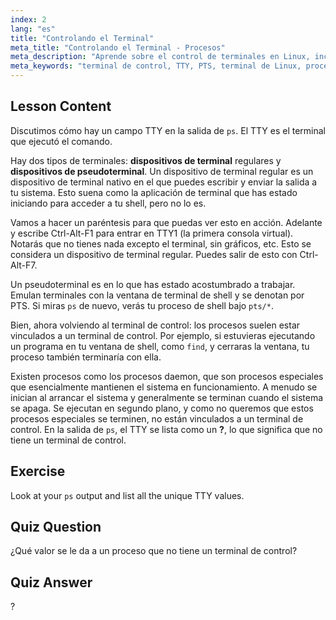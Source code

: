 ```yaml
---
index: 2
lang: "es"
title: "Controlando el Terminal"
meta_title: "Controlando el Terminal - Procesos"
meta_description: "Aprende sobre el control de terminales en Linux, incluyendo TTY vs. PTS, y cómo los procesos se vinculan a ellos. Comprende los procesos daemon. ¡Comienza tu viaje en Linux!"
meta_keywords: "terminal de control, TTY, PTS, terminal de Linux, procesos daemon, principiante de Linux, tutorial de Linux, guía de Linux"
---
```


## Lesson Content

Discutimos cómo hay un campo TTY en la salida de `ps`. El TTY es el terminal que ejecutó el comando.

Hay dos tipos de terminales: **dispositivos de terminal** regulares y **dispositivos de pseudoterminal**. Un dispositivo de terminal regular es un dispositivo de terminal nativo en el que puedes escribir y enviar la salida a tu sistema. Esto suena como la aplicación de terminal que has estado iniciando para acceder a tu shell, pero no lo es.

Vamos a hacer un paréntesis para que puedas ver esto en acción. Adelante y escribe Ctrl-Alt-F1 para entrar en TTY1 (la primera consola virtual). Notarás que no tienes nada excepto el terminal, sin gráficos, etc. Esto se considera un dispositivo de terminal regular. Puedes salir de esto con Ctrl-Alt-F7.

Un pseudoterminal es en lo que has estado acostumbrado a trabajar. Emulan terminales con la ventana de terminal de shell y se denotan por PTS. Si miras `ps` de nuevo, verás tu proceso de shell bajo `pts/*`.

Bien, ahora volviendo al terminal de control: los procesos suelen estar vinculados a un terminal de control. Por ejemplo, si estuvieras ejecutando un programa en tu ventana de shell, como `find`, y cerraras la ventana, tu proceso también terminaría con ella.

Existen procesos como los procesos daemon, que son procesos especiales que esencialmente mantienen el sistema en funcionamiento. A menudo se inician al arrancar el sistema y generalmente se terminan cuando el sistema se apaga. Se ejecutan en segundo plano, y como no queremos que estos procesos especiales se terminen, no están vinculados a un terminal de control. En la salida de `ps`, el TTY se lista como un **?**, lo que significa que no tiene un terminal de control.

## Exercise

Look at your `ps` output and list all the unique TTY values.

## Quiz Question

¿Qué valor se le da a un proceso que no tiene un terminal de control?

## Quiz Answer

?
